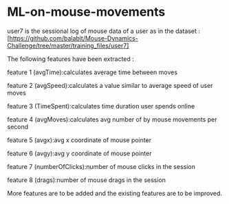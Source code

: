 # ML-on-mouse-movements

user7 is the sessional log of mouse data of a user as in the dataset : [https://github.com/balabit/Mouse-Dynamics-Challenge/tree/master/training_files/user7]

The following features have been extracted :


feature 1 (avgTime):calculates average time between moves

feature 2 (avgSpeed):calculates a value similar to average speed of user moves 

feature 3 (TimeSpent):calculates time duration user spends online

feature 4 (avgMoves):calculates avg number of by mouse movements per second

feature 5 (avgx):avg x coordinate of mouse pointer

feature 6 (avgy):avg y coordinate of mouse pointer

feature 7 (numberOfClicks):number of mouse clicks in the session

feature 8 (drags):number of mouse drags in the session





More features are to be added and the existing features are to be improved.

